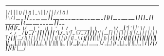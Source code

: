 __  __            _     _                   _                           _               ____                     _    _____      _                  _____                      _ _          
 |  \/  |          | |   (_)                 | |                         (_)             |  _ \                   | |  / ____|    | |                / ____|                    (_) |         
 | \  / | __ _  ___| |__  _ _ __   ___ ______| |     ___  __ _ _ __ _ __  _ _ __   __ _  | |_) | __ _ ___  ___  __| | | |    _   _| |__   ___ _ __  | (___   ___  ___ _   _ _ __ _| |_ _   _  
 | |\/| |/ _` |/ __| '_ \| | '_ \ / _ \______| |    / _ \/ _` | '__| '_ \| | '_ \ / _` | |  _ < / _` / __|/ _ \/ _` | | |   | | | | '_ \ / _ \ '__|  \___ \ / _ \/ __| | | | '__| | __| | | | 
 | |  | | (_| | (__| | | | | | | |  __/      | |___|  __/ (_| | |  | | | | | | | | (_| | | |_) | (_| \__ \  __/ (_| | | |___| |_| | |_) |  __/ |     ____) |  __/ (__| |_| | |  | | |_| |_| | 
 |_|  |_|\__,_|\___|_| |_|_|_| |_|\___|      |______\___|\__,_|_|  |_| |_|_|_| |_|\__, | |____/ \__,_|___/\___|\__,_|  \_____\__, |_.__/ \___|_|    |_____/ \___|\___|\__,_|_|  |_|\__|\__, | 
                                                                                   __/ |                                      __/ |                                                     __/ | 
                                                                                  |___/                                      |___/                                                     |___/  
